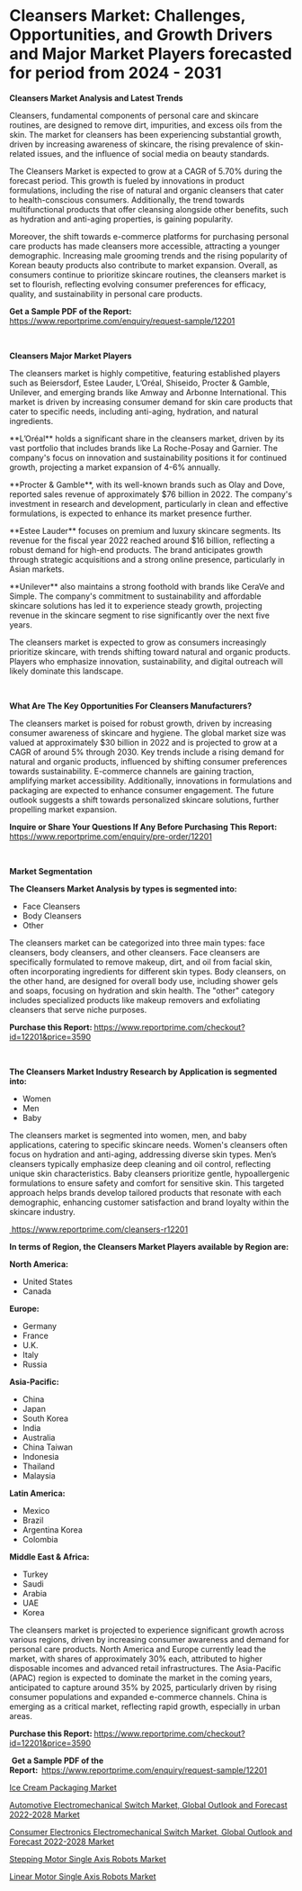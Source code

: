 <p><h1>Cleansers Market: Challenges, Opportunities, and Growth Drivers and Major Market Players forecasted for period from 2024 - 2031</h1></p><p><strong>Cleansers Market Analysis and Latest Trends</strong></p>
<p><p>Cleansers, fundamental components of personal care and skincare routines, are designed to remove dirt, impurities, and excess oils from the skin. The market for cleansers has been experiencing substantial growth, driven by increasing awareness of skincare, the rising prevalence of skin-related issues, and the influence of social media on beauty standards.</p><p>The Cleansers Market is expected to grow at a CAGR of 5.70% during the forecast period. This growth is fueled by innovations in product formulations, including the rise of natural and organic cleansers that cater to health-conscious consumers. Additionally, the trend towards multifunctional products that offer cleansing alongside other benefits, such as hydration and anti-aging properties, is gaining popularity.</p><p>Moreover, the shift towards e-commerce platforms for purchasing personal care products has made cleansers more accessible, attracting a younger demographic. Increasing male grooming trends and the rising popularity of Korean beauty products also contribute to market expansion. Overall, as consumers continue to prioritize skincare routines, the cleansers market is set to flourish, reflecting evolving consumer preferences for efficacy, quality, and sustainability in personal care products.</p></p>
<p><strong>Get a Sample PDF of the Report:&nbsp;</strong> <a href="https://www.reportprime.com/enquiry/request-sample/12201">https://www.reportprime.com/enquiry/request-sample/12201</a></p>
<p>&nbsp;</p>
<p><strong>Cleansers Major Market Players</strong></p>
<p><p>The cleansers market is highly competitive, featuring established players such as Beiersdorf, Estee Lauder, L’Oréal, Shiseido, Procter & Gamble, Unilever, and emerging brands like Amway and Arbonne International. This market is driven by increasing consumer demand for skin care products that cater to specific needs, including anti-aging, hydration, and natural ingredients.</p><p>**L’Oréal** holds a significant share in the cleansers market, driven by its vast portfolio that includes brands like La Roche-Posay and Garnier. The company's focus on innovation and sustainability positions it for continued growth, projecting a market expansion of 4-6% annually.</p><p>**Procter & Gamble**, with its well-known brands such as Olay and Dove, reported sales revenue of approximately $76 billion in 2022. The company's investment in research and development, particularly in clean and effective formulations, is expected to enhance its market presence further.</p><p>**Estee Lauder** focuses on premium and luxury skincare segments. Its revenue for the fiscal year 2022 reached around $16 billion, reflecting a robust demand for high-end products. The brand anticipates growth through strategic acquisitions and a strong online presence, particularly in Asian markets.</p><p>**Unilever** also maintains a strong foothold with brands like CeraVe and Simple. The company's commitment to sustainability and affordable skincare solutions has led it to experience steady growth, projecting revenue in the skincare segment to rise significantly over the next five years.</p><p>The cleansers market is expected to grow as consumers increasingly prioritize skincare, with trends shifting toward natural and organic products. Players who emphasize innovation, sustainability, and digital outreach will likely dominate this landscape.</p></p>
<p>&nbsp;</p>
<p><strong>What Are The Key Opportunities For Cleansers Manufacturers?</strong></p>
<p><p>The cleansers market is poised for robust growth, driven by increasing consumer awareness of skincare and hygiene. The global market size was valued at approximately $30 billion in 2022 and is projected to grow at a CAGR of around 5% through 2030. Key trends include a rising demand for natural and organic products, influenced by shifting consumer preferences towards sustainability. E-commerce channels are gaining traction, amplifying market accessibility. Additionally, innovations in formulations and packaging are expected to enhance consumer engagement. The future outlook suggests a shift towards personalized skincare solutions, further propelling market expansion.</p></p>
<p><strong>Inquire or Share Your Questions If Any Before Purchasing This Report:</strong> <a href="https://www.reportprime.com/enquiry/pre-order/12201">https://www.reportprime.com/enquiry/pre-order/12201</a></p>
<p>&nbsp;</p>
<p><strong>Market Segmentation</strong></p>
<p><strong>The Cleansers Market Analysis by types is segmented into:</strong></p>
<p><ul><li>Face Cleansers</li><li>Body Cleansers</li><li>Other</li></ul></p>
<p><p>The cleansers market can be categorized into three main types: face cleansers, body cleansers, and other cleansers. Face cleansers are specifically formulated to remove makeup, dirt, and oil from facial skin, often incorporating ingredients for different skin types. Body cleansers, on the other hand, are designed for overall body use, including shower gels and soaps, focusing on hydration and skin health. The "other" category includes specialized products like makeup removers and exfoliating cleansers that serve niche purposes.</p></p>
<p><strong>Purchase this Report:&nbsp;</strong><a href="https://www.reportprime.com/checkout?id=12201&price=3590">https://www.reportprime.com/checkout?id=12201&price=3590</a></p>
<p>&nbsp;</p>
<p><strong>The Cleansers Market Industry Research by Application is segmented into:</strong></p>
<p><ul><li>Women</li><li>Men</li><li>Baby</li></ul></p>
<p><p>The cleansers market is segmented into women, men, and baby applications, catering to specific skincare needs. Women's cleansers often focus on hydration and anti-aging, addressing diverse skin types. Men’s cleansers typically emphasize deep cleaning and oil control, reflecting unique skin characteristics. Baby cleansers prioritize gentle, hypoallergenic formulations to ensure safety and comfort for sensitive skin. This targeted approach helps brands develop tailored products that resonate with each demographic, enhancing customer satisfaction and brand loyalty within the skincare industry.</p></p>
<p><a href="https://www.reportprime.com/cleansers-r12201">&nbsp;https://www.reportprime.com/cleansers-r12201</a></p>
<p><strong>In terms of Region, the Cleansers Market Players available by Region are:</strong></p>
<p>
    <p> <strong> North America: </strong>
        <ul>
            <li>United States</li>
            <li>Canada</li>
        </ul>
        </p> 
    <p> <strong> Europe: </strong>
        <ul>
            <li>Germany</li>
            <li>France</li>
            <li>U.K.</li>
            <li>Italy</li>
            <li>Russia</li>
        </ul>
        </p> 
    <p> <strong> Asia-Pacific: </strong>
        <ul>
            <li>China</li>
            <li>Japan</li>
            <li>South Korea</li>
            <li>India</li>
            <li>Australia</li>
            <li>China Taiwan</li>
            <li>Indonesia</li>
            <li>Thailand</li>
            <li>Malaysia</li>
        </ul>
        </p> 
    <p> <strong> Latin America: </strong>
        <ul>
            <li>Mexico</li>
            <li>Brazil</li>
            <li>Argentina Korea</li>
            <li>Colombia</li>
        </ul>
        </p> 
    <p> <strong> Middle East & Africa: </strong>
        <ul>
            <li>Turkey</li>
            <li>Saudi</li>
            <li>Arabia</li>
            <li>UAE</li>
            <li>Korea</li>
        </ul>
    </p>
    </p>
<p><p>The cleansers market is projected to experience significant growth across various regions, driven by increasing consumer awareness and demand for personal care products. North America and Europe currently lead the market, with shares of approximately 30% each, attributed to higher disposable incomes and advanced retail infrastructures. The Asia-Pacific (APAC) region is expected to dominate the market in the coming years, anticipated to capture around 35% by 2025, particularly driven by rising consumer populations and expanded e-commerce channels. China is emerging as a critical market, reflecting rapid growth, especially in urban areas.</p></p>
<p><strong>Purchase this Report: </strong><a href="https://www.reportprime.com/checkout?id=12201&price=3590">https://www.reportprime.com/checkout?id=12201&price=3590</a></p>
<p>&nbsp;<strong>Get a Sample PDF of the Report:&nbsp;&nbsp;</strong><a href="https://www.reportprime.com/enquiry/request-sample/12201">https://www.reportprime.com/enquiry/request-sample/12201</a></p>
<p><strong></strong></p>
<p><p><a href="https://medium.com/@jewelmohr25/ice-cream-packaging-market-investigation-industry-evolution-and-forecast-till-2031-b03202062043">Ice Cream Packaging Market</a></p><p><a href="https://www.linkedin.com/pulse/navigating-global-automotive-electromechanical-switch-market-vhwof?trackingId=HUI8wVS5R9%2BAHnp4tgmZ3g%3D%3D">Automotive Electromechanical Switch Market, Global Outlook and Forecast 2022-2028 Market</a></p><p><a href="https://www.linkedin.com/pulse/global-consumer-electronics-electromechanical-switch-market-outlook-fn8qf?trackingId=R1BpvZ9HT2WO2cOk7o2XlQ%3D%3D">Consumer Electronics Electromechanical Switch Market, Global Outlook and Forecast 2022-2028 Market</a></p><p><a href="https://issuu.com/reportprime-2/docs/stepping-motor-single-axis-robots-m_eca5ded541481c">Stepping Motor Single Axis Robots Market</a></p><p><a href="https://issuu.com/reportprime-2/docs/linear-motor-single-axis-robots-mar_b1eea62193b7db">Linear Motor Single Axis Robots Market</a></p></p>